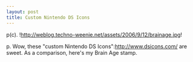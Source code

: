 ```yaml
--- 
layout: post
title: Custom Nintendo DS Icons
---
```

p(c). !http://weblog.techno-weenie.net/assets/2006/9/12/brainage.jpg!

p. Wow, these "custom Nintendo DS Icons":http://www.dsicons.com/ are sweet.  As a comparison, here's my Brain Age stamp.  
